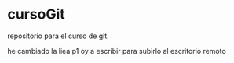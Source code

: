 # cursoGit
repositorio para el curso de git. 

he cambiado la liea p1 oy a escribir para subirlo al escritorio remoto
